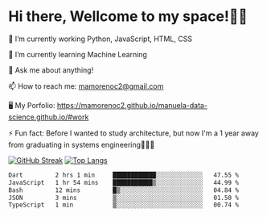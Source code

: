 # Hi there, Wellcome to my space!✌🏾

🔭 I’m currently working Python, JavaScript, HTML, CSS

🌱 I’m currently learning Machine Learning

💬 Ask me about anything!

📫 How to reach me: mamorenoc2@gmail.com

🖥️ My Porfolio: https://mamorenoc2.github.io/manuela-data-science.github.io/#work

⚡ Fun fact: Before I wanted to study architecture, but now I'm a 1 year away from graduating in systems engineering🤣🤣🤣

[![GitHub Streak](https://streak-stats.demolab.com/?user=mamorenoc2&theme=tokyonight_duo)](https://git.io/streak-stats)                 [![Top Langs](https://github-readme-stats.vercel.app/api/top-langs/?username=mamorenoc2&layout=compact&theme=tokyonight)](https://github.com/anuraghazra/github-readme-stats)

<!--START_SECTION:waka-->

```txt
Dart         2 hrs 1 min     ████████████░░░░░░░░░░░░░   47.55 %
JavaScript   1 hr 54 mins    ███████████▒░░░░░░░░░░░░░   44.99 %
Bash         12 mins         █▒░░░░░░░░░░░░░░░░░░░░░░░   04.84 %
JSON         3 mins          ▒░░░░░░░░░░░░░░░░░░░░░░░░   01.50 %
TypeScript   1 min           ▒░░░░░░░░░░░░░░░░░░░░░░░░   00.74 %
```

<!--END_SECTION:waka-->
